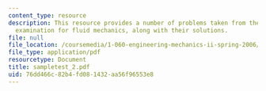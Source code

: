 ```yaml
---
content_type: resource
description: This resource provides a number of problems taken from the 2005 in-class
  examination for fluid mechanics, along with their solutions.
file: null
file_location: /coursemedia/1-060-engineering-mechanics-ii-spring-2006/76dd466c82b4fd081432aa56f96553e8_sampletest_2.pdf
file_type: application/pdf
resourcetype: Document
title: sampletest_2.pdf
uid: 76dd466c-82b4-fd08-1432-aa56f96553e8
---
```

